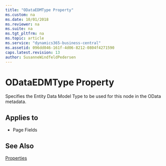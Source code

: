 ```yaml
---
title: "ODataEDMType Property"
ms.custom: na
ms.date: 10/01/2018
ms.reviewer: na
ms.suite: na
ms.tgt_pltfrm: na
ms.topic: article
ms.service: "dynamics365-business-central"
ms.assetid: 096dd046-161f-4d06-8212-0804f4271590
caps.latest.revision: 13
author: SusanneWindfeldPedersen
---
```


 

# ODataEDMType Property
Specifies the Entity Data Model Type to be used for this node in the OData metadata.

## Applies to  
  
-   Page Fields 
  

## See Also  
 [Properties](devenv-properties.md)